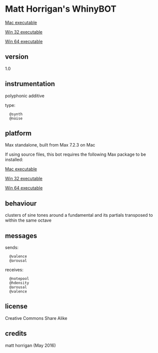 # Matt Horrigan's WhinyBOT #

[Mac executable](https://www.sfu.ca/musebots/Musebot_Test_Suite/Musebots/Noise_Texture_Non-beat_generators/mh_WhinyBOT.zip)

[Win 32 executable](https://www.sfu.ca/musebots/Musebot_Test_Suite/Musebots_Win32/Noise_Texture_Non-beat_generators/mh_WhinyBOT_w32.zip)

[Win 64 executable](https://www.sfu.ca/musebots/Musebot_Test_Suite/Musebots_Win64/Noise_Texture_Non-beat_generators/mh_WhinyBOT_w64.zip)

## version ##

1.0

## instrumentation ##

polyphonic additive

type:

      @synth
      @noise

## platform ##

Max standalone, built from Max 7.2.3 on Mac

If using source files, this bot requires the following Max package to be installed:

[Mac executable](https://www.sfu.ca/musebots/Musebot_Test_Suite/Musebots/Noise_Texture_Non-beat_generators/mh_WhinyBOT.zip)

[Win 32 executable](https://www.sfu.ca/musebots/Musebot_Test_Suite/Musebots_Win32/Noise_Texture_Non-beat_generators/mh_WhinyBOT_w32.zip)

[Win 64 executable](https://www.sfu.ca/musebots/Musebot_Test_Suite/Musebots_Win64/Noise_Texture_Non-beat_generators/mh_WhinyBOT_w64.zip)

## behaviour ##

clusters of sine tones around a fundamental and its partials transposed to within the same octave

## messages ##

sends:

      @valence
      @arousal

receives:

      @notepool
      @hdensity
      @arousal
      @valence

## license ##

Creative Commons Share Alike

## credits ##

matt horrigan (May 2016)
